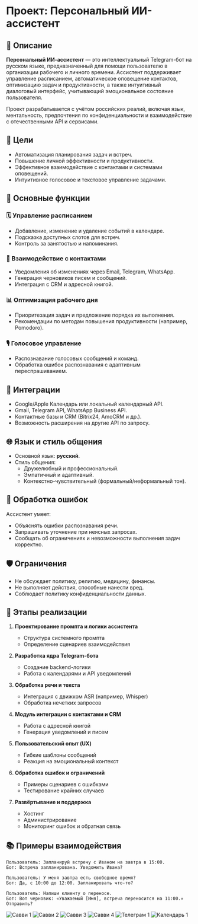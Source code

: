 # Проект: Персональный ИИ-ассистент

## 📌 Описание

**Персональный ИИ-ассистент** — это интеллектуальный Telegram-бот на русском языке, предназначенный для помощи пользователю в организации рабочего и личного времени. Ассистент поддерживает управление расписанием, автоматическое оповещение контактов, оптимизацию задач и продуктивности, а также интуитивный диалоговый интерфейс, учитывающий эмоциональное состояние пользователя.

Проект разрабатывается с учётом российских реалий, включая язык, ментальность, предпочтения по конфиденциальности и взаимодействие с отечественными API и сервисами.

## 🎯 Цели

- Автоматизация планирования задач и встреч.
- Повышение личной эффективности и продуктивности.
- Эффективное взаимодействие с контактами и системами оповещений.
- Интуитивное голосовое и текстовое управление задачами.

## 🔧 Основные функции

### 🗓️ Управление расписанием
- Добавление, изменение и удаление событий в календаре.
- Подсказка доступных слотов для встреч.
- Контроль за занятостью и напоминания.

### 📩 Взаимодействие с контактами
- Уведомления об изменениях через Email, Telegram, WhatsApp.
- Генерация черновиков писем и сообщений.
- Интеграция с CRM и адресной книгой.

### 📊 Оптимизация рабочего дня
- Приоритезация задач и предложение порядка их выполнения.
- Рекомендации по методам повышения продуктивности (например, Pomodoro).

### 🎙️ Голосовое управление
- Распознавание голосовых сообщений и команд.
- Обработка ошибок распознавания с адаптивным переспрашиванием.

## 🧩 Интеграции

- Google/Apple Календарь или локальный календарный API.
- Gmail, Telegram API, WhatsApp Business API.
- Контактные базы и CRM (Bitrix24, AmoCRM и др.).
- Возможность расширения на другие API по запросу.

## 🌐 Язык и стиль общения

- Основной язык: **русский**.
- Стиль общения:
  - Дружелюбный и профессиональный.
  - Эмпатичный и адаптивный.
  - Контекстно-чувствительный (формальный/неформальный тон).

## 🧠 Обработка ошибок

Ассистент умеет:
- Объяснять ошибки распознавания речи.
- Запрашивать уточнение при неясных запросах.
- Сообщать об ограничениях и невозможности выполнения задач корректно.

## 🛡️ Ограничения

- Не обсуждает политику, религию, медицину, финансы.
- Не выполняет действия, способные нанести вред.
- Соблюдает политику конфиденциальности данных.

## 📅 Этапы реализации

1. **Проектирование промпта и логики ассистента**  
   - Структура системного промпта  
   - Определение сценариев взаимодействия

2. **Разработка ядра Telegram-бота**  
   - Создание backend-логики  
   - Работа с календарями и API уведомлений

3. **Обработка речи и текста**  
   - Интеграция с движком ASR (например, Whisper)  
   - Обработка нечетких запросов

4. **Модуль интеграции с контактами и CRM**  
   - Работа с адресной книгой  
   - Генерация уведомлений и писем

5. **Пользовательский опыт (UX)**  
   - Гибкие шаблоны сообщений  
   - Реакция на эмоциональный контекст

6. **Обработка ошибок и ограничений**  
   - Примеры сценариев с ошибками  
   - Тестирование крайних случаев

7. **Развёртывание и поддержка**  
   - Хостинг  
   - Администрирование  
   - Мониторинг ошибок и обратная связь

## 📚 Примеры взаимодействия

```text
Пользователь: Запланируй встречу с Иваном на завтра в 15:00.  
Бот: Встреча запланирована. Уведомить Ивана?

Пользователь: У меня завтра есть свободное время?  
Бот: Да, с 10:00 до 12:00. Запланировать что-то?

Пользователь: Напиши клиенту о переносе.  
Бот: Вот черновик: «Уважаемый [Имя], встреча переносится на 11:00.» Отправить?
```
![Савви 1](Савви_1.png)
![Савви 2](Савви_2.png)
![Савви 3](Савви_3.png)
![Савви 4](Савви_4.png)
![Телеграм 1](Телеграм_1.png)
![Календарь 1](Календарь_1.png)